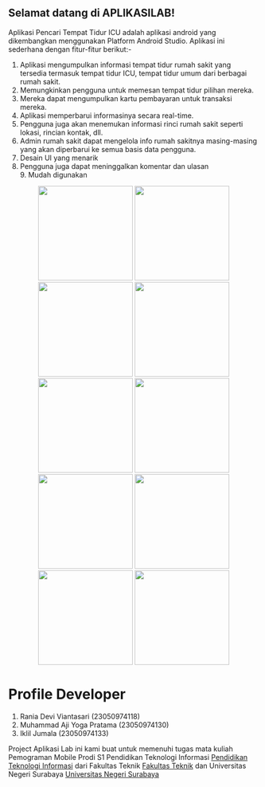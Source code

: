 ## Selamat datang di APLIKASILAB!

Aplikasi Pencari Tempat Tidur ICU adalah aplikasi android yang dikembangkan menggunakan Platform Android Studio. Aplikasi ini sederhana dengan fitur-fitur berikut:-
1. Aplikasi mengumpulkan informasi tempat tidur rumah sakit yang tersedia termasuk tempat tidur ICU, tempat tidur umum dari berbagai rumah sakit.
2. Memungkinkan pengguna untuk memesan tempat tidur pilihan mereka.
3. Mereka dapat mengumpulkan kartu pembayaran untuk transaksi mereka.
4. Aplikasi memperbarui informasinya secara real-time.
5. Pengguna juga akan menemukan informasi rinci rumah sakit seperti lokasi, rincian kontak, dll.
6. Admin rumah sakit dapat mengelola info rumah sakitnya masing-masing yang akan diperbarui ke semua basis data pengguna.
7. Desain UI yang menarik
8. Pengguna juga dapat meninggalkan komentar dan ulasan
9. Mudah digunakan
   
<p align="center">
<img width="190" src="icubedfinder_design/image1.jpeg" />
<img width="190" src="icubedfinder_design/image2.jpeg" />
<img width="190" src="icubedfinder_design/image3.jpeg" />
<img width="190" src="icubedfinder_design/image4.jpeg" />
<img width="190" src="icubedfinder_design/image5.jpeg" />
 <img width="190" src="icubedfinder_design/image1.png" />
<img width="190" src="icubedfinder_design/image2.png" />
<img width="190" src="icubedfinder_design/image3.png" />
<img width="190" src="icubedfinder_design/image4.png" />
<img width="190" src="icubedfinder_design/image5.png" />
</p>

# Profile Developer
1. Rania Devi Viantasari (23050974118)
2. Muhammad Aji Yoga Pratama (23050974130)
3. Iklil Jumala (23050974133)

Project Aplikasi Lab ini kami buat untuk memenuhi tugas mata kuliah Pemograman Mobile Prodi S1 Pendidikan Teknologi Informasi [Pendidikan Teknologi Informasi](https://pendidikan-ti.ft.unesa.ac.id/) dari Fakultas Teknik [Fakultas Teknik](https://ft.unesa.ac.id/) dan Universitas Negeri Surabaya [Universitas Negeri Surabaya](https://unesa.ac.id/)
